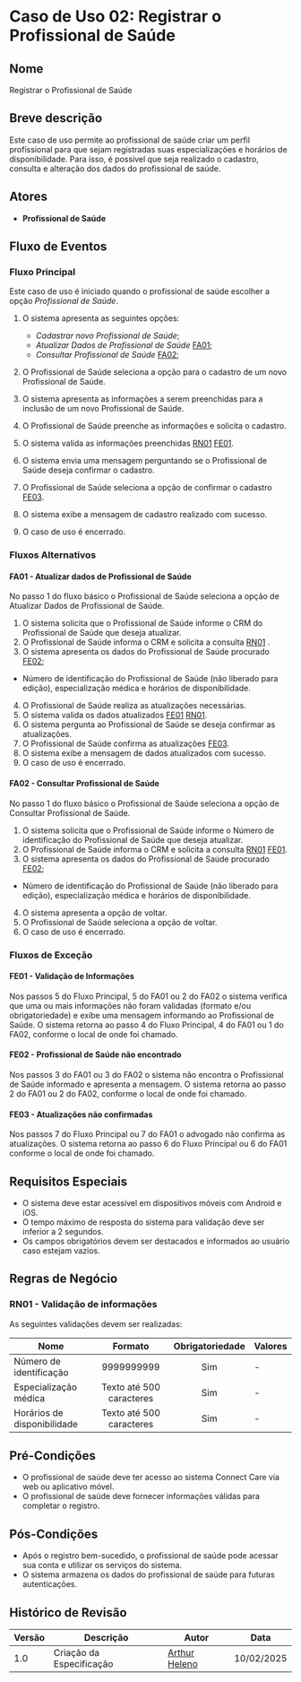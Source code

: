 
# Caso de Uso 02: Registrar o Profissional de Saúde

## Nome
Registrar o Profissional de Saúde

## Breve descrição
Este caso de uso permite ao profissional de saúde criar um perfil profissional para que sejam registradas suas especializações e horários de disponibilidade. Para isso, é possível que seja realizado o cadastro, consulta e alteração dos dados do profissional de saúde.

## Atores
- **Profissional de Saúde**

## Fluxo de Eventos

### Fluxo Principal
Este caso de uso é iniciado quando o profissional de saúde escolher a opção *Profissional de Saúde*.

1. O sistema apresenta as seguintes opções:
   
    - *Cadastrar novo Profissional de Saúde*;
    - *Atualizar Dados de Profissional de Saúde* [FA01](#fa01-atualizar-dados-de-profissional-de-saude);
    - *Consultar Profissional de Saúde* [FA02](#fa02-consultar-profissional-de-saude);

2. O Profissional de Saúde seleciona a opção para o cadastro de um novo Profissional de Saúde.
3. O sistema apresenta as informações a serem preenchidas para a inclusão de um novo Profissional de Saúde.
4. O Profissional de Saúde preenche as informações e solicita o cadastro.
5. O sistema valida as informações preenchidas [RN01](#rn01-validacao-de-informacoes) [FE01](#fe01-validacao-de-informacoes).
6. O sistema envia uma mensagem perguntando se o Profissional de Saúde deseja confirmar o cadastro.
7. O Profissional de Saúde seleciona a opção de confirmar o cadastro [FE03](#fe03-atualizacoes-nao-confirmadas).
8. O sistema exibe a mensagem de cadastro realizado com sucesso.
9. O caso de uso é encerrado.

### Fluxos Alternativos

#### FA01 - Atualizar dados de Profissional de Saúde

No passo 1 do fluxo básico o Profissional de Saúde seleciona a opção de Atualizar Dados de Profissional de Saúde.

1. O sistema solicita que o Profissional de Saúde informe o CRM do Profissional de Saúde que deseja atualizar.
2. O Profissional de Saúde informa o CRM e solicita a consulta [RN01](#rn01-validacao-de-informacoes) .
3. O sistema apresenta os dados do Profissional de Saúde procurado [FE02](#fe02-profissional-de-saude-nao-encontrado);
- Número de identificação do Profissional de Saúde (não liberado para edição), especialização médica e horários de disponibilidade.
4. O Profissional de Saúde realiza as atualizações necessárias.
5. O sistema valida os dados atualizados [FE01](#fe01-validacao-de-informacoes) [RN01](#rn01-validacao-de-informacoes).
6. O sistema pergunta ao Profissional de Saúde se deseja confirmar as atualizações.
7. O Profissional de Saúde confirma as atualizações [FE03](#fe03-atualizacoes-nao-confirmadas).
8. O sistema exibe a mensagem de dados atualizados com sucesso.
9. O caso de uso é encerrado.

#### FA02 - Consultar Profissional de Saúde

No passo 1 do fluxo básico o Profissional de Saúde seleciona a opção de Consultar Profissional de Saúde.

1. O sistema solicita que o Profissional de Saúde informe o Número de identificação do Profissional de Saúde que deseja atualizar.
2. O Profissional de Saúde informa o CRM e solicita a consulta [RN01](#rn01-validacao-de-informacoes) [FE01](#fe01-validacao-de-informacoes).
3. O sistema apresenta os dados do Profissional de Saúde procurado [FE02](#fe02-profissional-de-saude-nao-encontrado);
- Número de identificação do Profissional de Saúde (não liberado para edição), especialização médica e horários de disponibilidade.
4. O sistema apresenta a opção de voltar.
5. O Profissional de Saúde seleciona a opção de voltar.
6. O caso de uso é encerrado.

### Fluxos de Exceção

#### FE01 - Validação de Informações

Nos passos 5 do Fluxo Principal, 5 do FA01 ou 2 do FA02 o sistema verifica que uma ou mais informações não foram validadas (formato e/ou obrigatoriedade) e exibe uma mensagem informando ao Profissional de Saúde. O sistema retorna ao passo 4 do Fluxo Principal, 4 do FA01 ou 1 do FA02, conforme o local de onde foi chamado.

#### FE02 - Profissional de Saúde não encontrado

Nos passos 3 do FA01 ou 3 do FA02 o sistema não encontra o Profissional de Saúde informado e apresenta a mensagem. O sistema  retorna ao passo 2 do FA01 ou 2 do FA02, conforme o local de onde foi chamado.

#### FE03 - Atualizações não confirmadas

Nos passos 7 do Fluxo Principal ou 7 do FA01 o advogado não confirma as atualizações. O sistema retorna ao passo 6 do Fluxo Principal ou 6 do FA01 conforme o local de onde foi chamado.

## Requisitos Especiais

- O sistema deve estar acessível em dispositivos móveis com Android e iOS.
- O tempo máximo de resposta do sistema para validação deve ser inferior a 2 segundos.
- Os campos obrigatórios devem ser destacados e informados ao usuário caso estejam vazios.

## Regras de Negócio

### RN01 - Validação de informações
As seguintes validações devem ser realizadas:

| Nome                        |         Formato         | Obrigatoriedade | Valores |
|-----------------------------|:----------------------:|:--------------:|:--------|
| Número de identificação     |      9999999999       |       Sim      | -       |
| Especialização médica       | Texto até 500 caracteres |       Sim      | -       |
| Horários de disponibilidade | Texto até 500 caracteres |       Sim      | -       |



## Pré-Condições

- O profissional de saúde deve ter acesso ao sistema Connect Care via web ou aplicativo móvel.
- O profissional de saúde deve fornecer informações válidas para completar o registro.

## Pós-Condições

- Após o registro bem-sucedido, o profissional de saúde pode acessar sua conta e utilizar os serviços do sistema.
- O sistema armazena os dados do profissional de saúde para futuras autenticações.

## Histórico de Revisão

| Versão | Descrição | Autor | Data |
| ------ | ------------------------------------------------------------------- | ------------ |---------- |
| 1.0 | Criação da Especificação | [Arthur Heleno](http://github.com/arthur-heleno) | 10/02/2025 |